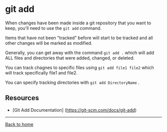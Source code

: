 # git add 

When changes have been made inside a git repository that you want to keep, you'll need to use the `git add` command.

Items that have not been "tracked" before will start to be tracked and all other changes will be marked as modified. 

Generally, you can get away with the command `git add .` which will add ALL files and directories that were added, changed, or deleted. 

You can track chagnes to specific files using `git add file1 file2` which will track specifically file1 and file2.

You can specify tracking directories with `git add DirectoryName` .

## Resources

- [Git Add Documentation] (https://git-scm.com/docs/git-add)

---

[Back to home](../Readme.md) 